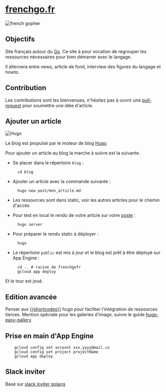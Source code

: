 # [frenchgo.fr](https://frenchgo.fr)

![french gopher](blog/themes/hugo-theme-cactus-plus/static/images/avatar@2x.png "french gopher")


## Objectifs
Site français autour du [Go](https://golang.org/doc/install). Ce site à pour vocation de regrouper les ressources nécessaires pour bien démarrer avec le langage.

Il alternera entre news, article de fond, interview des figures du langage et howto.

## Contribution
Les contributions sont les bienvenues, n'hésitez pas à ouvrir une [pull-request](https://github.com/frenchgofr/frenchgofr) pour soumettre une idée d'article.

## Ajouter un article

![Hugo](https://raw.githubusercontent.com/gohugoio/hugoDocs/master/static/img/hugo-logo.png)

Le blog est propulsé par le moteur de blog [Hugo](https://gohugo.io/)

Pour ajouter un article au blog la marche à suivre est la suivante.

* Se placer dans le répertoire `blog` : 

        cd blog
        
* Ajouter un article avec la commande suivante :
        
        hugo new post/mon_article.md   
        
* Les ressources sont dans static, voir les autres articles pour le chemin d'accès.

* Pour test en local le rendu de votre article sur votre [poste](localhost:1313) :

        hugo server
        
* Pour préparer le rendu static à déployer :
        
        hugo                      

* Le répertoire `public` est mis à jour et le blog est prêt à être déployé sur App Engine :
    
        cd .. # racine de frenchgofr
        gcloud app deploy         

Et le tour est joué.

## Edition avancée

Penser aux [{{shortcodes}}](https://gohugo.io/content-management/shortcodes/) hugo pour faciliter l'intégration de ressources tierces.
Mention spéciale pour les galeries d'image, suivre le guide [hugo-easy-gallery](https://github.com/liwenyip/hugo-easy-gallery)


## Prise en main d'App Engine

        gcloud config set account xxx.yyyy@mail.co
        gcloud config set project projectName
        gcloud app deploy
        
## Slack inviter

Basé sur [slack inviter golang](http://github.com/flexd/slackinviter)
